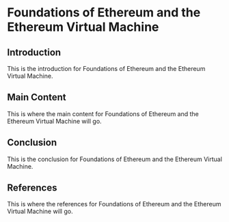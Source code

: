 # Foundations of Ethereum and the Ethereum Virtual Machine

## Introduction

This is the introduction for Foundations of Ethereum and the Ethereum Virtual Machine.

## Main Content

This is where the main content for Foundations of Ethereum and the Ethereum Virtual Machine will go.

## Conclusion

This is the conclusion for Foundations of Ethereum and the Ethereum Virtual Machine.

## References

This is where the references for Foundations of Ethereum and the Ethereum Virtual Machine will go.

